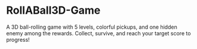 # RollABall3D-Game
A 3D ball-rolling game with 5 levels, colorful pickups, and one hidden enemy among the rewards. Collect, survive, and reach your target score to progress!
